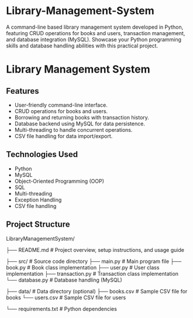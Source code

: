 # Library-Management-System
A command-line based library management system developed in Python, featuring CRUD operations for books and users, transaction management, and database integration (MySQL).  Showcase your Python programming skills and database handling abilities with this practical project.
# Library Management System


## Features

- User-friendly command-line interface.
- CRUD operations for books and users.
- Borrowing and returning books with transaction history.
- Database backend using MySQL for data persistence.
- Multi-threading to handle concurrent operations.
- CSV file handling for data import/export.

## Technologies Used

- Python
- MySQL
- Object-Oriented Programming (OOP)
- SQL
- Multi-threading
- Exception Handling
- CSV file handling

## Project Structure

LibraryManagementSystem/

├── README.md # Project overview, setup instructions, and usage guide

├── src/ # Source code directory
  ├── main.py # Main program file
  ├── book.py # Book class implementation
  ├── user.py # User class implementation
  ├── transaction.py # Transaction class implementation
  └── database.py # Database handling (MySQL)

├── data/ # Data directory (optional)
  ├── books.csv # Sample CSV file for books
  └── users.csv # Sample CSV file for users

└── requirements.txt # Python dependencies


